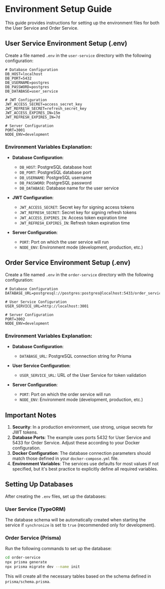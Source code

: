 # Environment Setup Guide

This guide provides instructions for setting up the environment files for both the User Service and Order Service.

## User Service Environment Setup (.env)

Create a file named `.env` in the `user-service` directory with the following configuration:

```
# Database Configuration
DB_HOST=localhost
DB_PORT=5432
DB_USERNAME=postgres
DB_PASSWORD=postgres
DB_DATABASE=user_service

# JWT Configuration
JWT_ACCESS_SECRET=access_secret_key
JWT_REFRESH_SECRET=refresh_secret_key
JWT_ACCESS_EXPIRES_IN=15m
JWT_REFRESH_EXPIRES_IN=7d

# Server Configuration
PORT=3001
NODE_ENV=development
```

### Environment Variables Explanation:

- **Database Configuration**:
  - `DB_HOST`: PostgreSQL database host
  - `DB_PORT`: PostgreSQL database port
  - `DB_USERNAME`: PostgreSQL username
  - `DB_PASSWORD`: PostgreSQL password
  - `DB_DATABASE`: Database name for the user service

- **JWT Configuration**:
  - `JWT_ACCESS_SECRET`: Secret key for signing access tokens
  - `JWT_REFRESH_SECRET`: Secret key for signing refresh tokens
  - `JWT_ACCESS_EXPIRES_IN`: Access token expiration time
  - `JWT_REFRESH_EXPIRES_IN`: Refresh token expiration time

- **Server Configuration**:
  - `PORT`: Port on which the user service will run
  - `NODE_ENV`: Environment mode (development, production, etc.)

## Order Service Environment Setup (.env)

Create a file named `.env` in the `order-service` directory with the following configuration:

```
# Database Configuration
DATABASE_URL=postgresql://postgres:postgres@localhost:5433/order_service

# User Service Configuration
USER_SERVICE_URL=http://localhost:3001

# Server Configuration
PORT=3002
NODE_ENV=development
```

### Environment Variables Explanation:

- **Database Configuration**:
  - `DATABASE_URL`: PostgreSQL connection string for Prisma

- **User Service Configuration**:
  - `USER_SERVICE_URL`: URL of the User Service for token validation

- **Server Configuration**:
  - `PORT`: Port on which the order service will run
  - `NODE_ENV`: Environment mode (development, production, etc.)

## Important Notes

1. **Security**: In a production environment, use strong, unique secrets for JWT tokens.
2. **Database Ports**: The example uses ports 5432 for User Service and 5433 for Order Service. Adjust these according to your Docker configuration.
3. **Docker Configuration**: The database connection parameters should match those defined in your `docker-compose.yml` file.
4. **Environment Variables**: The services use defaults for most values if not specified, but it's best practice to explicitly define all required variables.

## Setting Up Databases

After creating the `.env` files, set up the databases:

### User Service (TypeORM)
The database schema will be automatically created when starting the service if `synchronize` is set to `true` (recommended only for development).

### Order Service (Prisma)
Run the following commands to set up the database:

```bash
cd order-service
npx prisma generate
npx prisma migrate dev --name init
```

This will create all the necessary tables based on the schema defined in `prisma/schema.prisma`. 